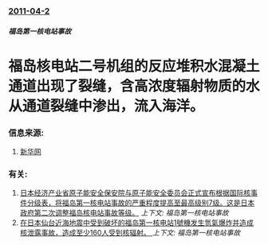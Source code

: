 ### [2011-04-2](/news/2011/04/2/index.md)

##### 福岛第一核电站事故
#  福岛核电站二号机组的反应堆积水混凝土通道出现了裂缝，含高浓度辐射物质的水从通道裂缝中渗出，流入海洋。




### 信息来源:

1. [新华网](http://news.xinhuanet.com/world/2011-04/02/c_121262756.htm)

### 有关:

1. [ 日本经济产业省原子能安全保安院与原子能安全委员会正式宣布根据国际核事件分级表，将福岛第一核电站事故的严重程度提高至最高级别7级。这是日本政府第二次调整福岛核电站事故等级。](/news/2011/04/12/日本经济产业省原子能安全保安院与原子能安全委员会正式宣布根据国际核事件分级表-将福岛第一核电站事故的严重程度提高至最高.md) _上下文: 福岛第一核电站事故_
2. [在日本仙台近海地震中受到破坏的福岛第一核电站1號機发生氫氣爆炸并造成核泄露事故，造成至少160人受到核辐射。 ](/news/2011/03/12/在日本仙台近海地震中受到破坏的福岛第一核电站1號機发生氫氣爆炸并造成核泄露事故-造成至少160人受到核辐射.md) _上下文: 福岛第一核电站事故_
